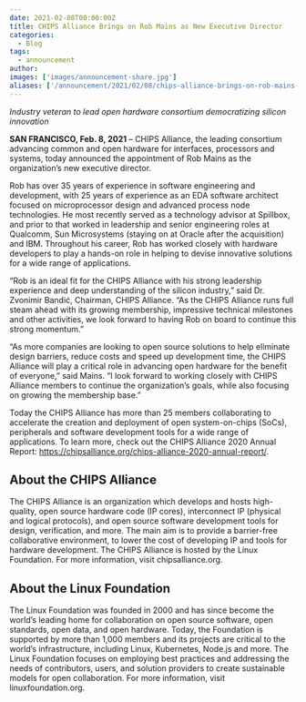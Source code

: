 ```yaml
---
date: 2021-02-08T00:00:00Z
title: CHIPS Alliance Brings on Rob Mains as New Executive Director
categories:
  - Blog
tags:
  - announcement
author: 
images: ['images/announcement-share.jpg']
aliases: ['/announcement/2021/02/08/chips-alliance-brings-on-rob-mains-as-new-executive-director/']
---
```


*Industry veteran to lead open hardware consortium democratizing silicon innovation*

**SAN FRANCISCO, Feb. 8, 2021** – CHIPS Alliance, the leading consortium advancing common and open hardware for interfaces, processors and systems, today announced the appointment of Rob Mains as the organization’s new executive director.

Rob has over 35 years of experience in software engineering and development, with 25 years of experience as an EDA software architect focused on microprocessor design and advanced process node technologies. He most recently served as a technology advisor at Spillbox, and prior to that worked in leadership and senior engineering roles at Qualcomm, Sun Microsystems (staying on at Oracle after the acquisition) and IBM. Throughout his career, Rob has worked closely with hardware developers to play a hands-on role in helping to devise innovative solutions for a wide range of applications.

“Rob is an ideal fit for the CHIPS Alliance with his strong leadership experience and deep understanding of the silicon industry,” said Dr. Zvonimir Bandić, Chairman, CHIPS Alliance. “As the CHIPS Alliance runs full steam ahead with its growing membership, impressive technical milestones and other activities, we look forward to having Rob on board to continue this strong momentum.”

“As more companies are looking to open source solutions to help eliminate design barriers, reduce costs and speed up development time, the CHIPS Alliance will play a critical role in advancing open hardware for the benefit of everyone,” said Mains. “I look forward to working closely with CHIPS Alliance members to continue the organization’s goals, while also focusing on growing the membership base.”

Today the CHIPS Alliance has more than 25 members collaborating to accelerate the creation and deployment of open system-on-chips (SoCs), peripherals and software development tools for a wide range of applications. To learn more, check out the CHIPS Alliance 2020 Annual Report: https://chipsalliance.org/chips-alliance-2020-annual-report/.

## About the CHIPS Alliance

The CHIPS Alliance is an organization which develops and hosts high-quality, open source hardware code (IP cores), interconnect IP (physical and logical protocols), and open source software development tools for design, verification, and more. The main aim is to provide a barrier-free collaborative environment, to lower the cost of developing IP and tools for hardware development. The CHIPS Alliance is hosted by the Linux Foundation. For more information, visit chipsalliance.org.

## About the Linux Foundation

The Linux Foundation was founded in 2000 and has since become the world’s leading home for collaboration on open source software, open standards, open data, and open hardware. Today, the Foundation is supported by more than 1,000 members and its projects are critical to the world’s infrastructure, including Linux, Kubernetes, Node.js and more. The Linux Foundation focuses on employing best practices and addressing the needs of contributors, users, and solution providers to create sustainable models for open collaboration. For more information, visit linuxfoundation.org.
